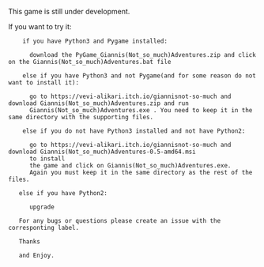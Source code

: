 This game is still under development.

If you want to try it:

        if you have Python3 and Pygame installed: 

          download the PyGame_Giannis(Not_so_much)Adventures.zip and click on the Giannis(Not_so_much)Adventures.bat file

        else if you have Python3 and not Pygame(and for some reason do not want to install it):

          go to https://vevi-alikari.itch.io/giannisnot-so-much and download Giannis(Not_so_much)Adventures.zip and run 
          Giannis(Not_so_much)Adventures.exe . You need to keep it in the same directory with the supporting files.

        else if you do not have Python3 installed and not have Python2:

          go to https://vevi-alikari.itch.io/giannisnot-so-much and download Giannis(Not_so_much)Adventures-0.5-amd64.msi 
          to install 
          the game and click on Giannis(Not_so_much)Adventures.exe. 
          Again you must keep it in the same directory as the rest of the files.

       else if you have Python2:

          upgrade

       For any bugs or questions please create an issue with the corresponting label.

       Thanks

       and Enjoy.
